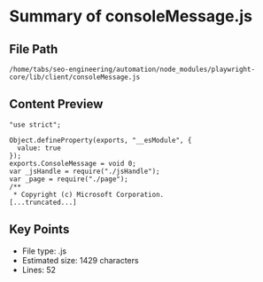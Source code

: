 # Summary of consoleMessage.js
  
## File Path
`/home/tabs/seo-engineering/automation/node_modules/playwright-core/lib/client/consoleMessage.js`

## Content Preview
```
"use strict";

Object.defineProperty(exports, "__esModule", {
  value: true
});
exports.ConsoleMessage = void 0;
var _jsHandle = require("./jsHandle");
var _page = require("./page");
/**
 * Copyright (c) Microsoft Corporation.
[...truncated...]
```

## Key Points
- File type: .js
- Estimated size: 1429 characters
- Lines: 52
